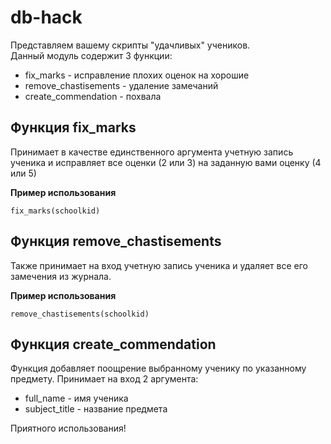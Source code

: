 # db-hack

Представляем вашему скрипты "удачливых" учеников.  
Данный модуль содержит 3 функции:
 - fix_marks - исправление плохих оценок на хорошие
 - remove_chastisements - удаление замечаний
 - create_commendation - похвала


## Функция fix_marks
Принимает в качестве единственного аргумента учетную запись ученика и исправляет все оценки (2 или 3) на заданную вами оценку (4 или 5)

**Пример использования**
```
fix_marks(schoolkid)
```

## Функция remove_chastisements
Также принимает на вход учетную запись ученика и удаляет все его замечения из журнала.

**Пример использования**
```
remove_chastisements(schoolkid)
```

## Функция create_commendation
Функция добавляет поощрение выбранному ученику по указанному предмету.
Принимает на вход 2 аргумента: 
- full_name - имя ученика
- subject_title - название предмета


Приятного использования!
